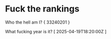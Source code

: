 # Fuck the rankings

Who the hell am I?
{ 33240201 }

What fucking year is it?
[ 2025-04-19T18:20:00Z ]
